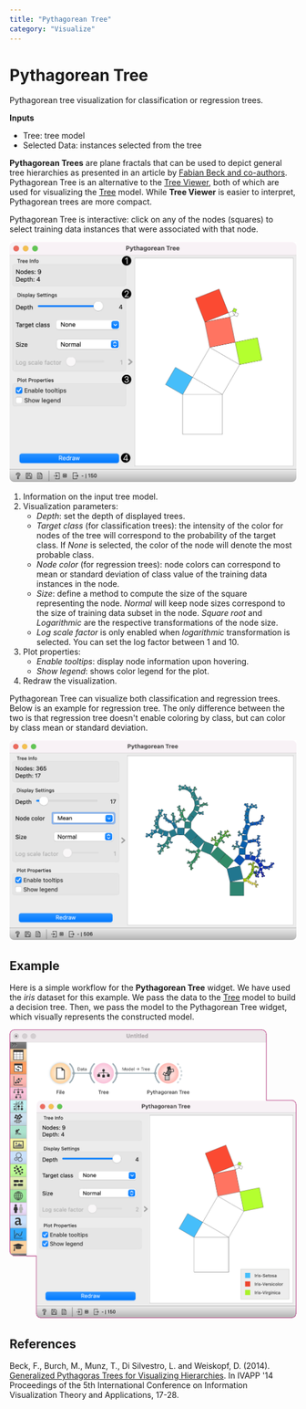```yaml
---
title: "Pythagorean Tree"
category: "Visualize"
---
```

Pythagorean Tree
================

Pythagorean tree visualization for classification or regression trees.

**Inputs**

- Tree: tree model
- Selected Data: instances selected from the tree

**Pythagorean Trees** are plane fractals that can be used to depict general tree hierarchies as presented in an article by [Fabian Beck and co-authors](http://publications.fbeck.com/ivapp14-pythagoras.pdf). Pythagorean Tree is an alternative to the [Tree Viewer](../visualize/treeviewer.md), both of which are used for visualizing the [Tree](/widget-catalog/visualize/../model/tree) model. While **Tree Viewer** is easier to interpret, Pythagorean trees are more compact.

Pythagorean Tree is interactive: click on any of the nodes (squares) to select training data instances that were associated with that node.

![](/widget-catalog/visualize/images/PythagoreanTree-stamped.png)

1. Information on the input tree model.
2. Visualization parameters:
    - *Depth*: set the depth of displayed trees.
    - *Target class* (for classification trees): the intensity of the color for nodes of the tree will correspond to the probability of the target class. If *None* is selected, the color of the node will denote the most probable class.
    - *Node color* (for regression trees): node colors can correspond to mean or standard deviation of class value of the training data instances in the node.
    - *Size*: define a method to compute the size of the square representing the node. *Normal* will keep node sizes correspond to the size of training data subset in the node. *Square root* and *Logarithmic* are the respective transformations of the node size.
    - *Log scale factor* is only enabled when *logarithmic* transformation is selected. You can set the log factor between 1 and 10.
3. Plot properties:
    - *Enable tooltips*: display node information upon hovering.
    - *Show legend*: shows color legend for the plot.
4. Redraw the visualization. 

Pythagorean Tree can visualize both classification and regression trees. Below is an example for regression tree. The only difference between the two is that regression tree doesn't enable coloring by class, but can color by class mean or standard deviation.

![](/widget-catalog/visualize/images/PythagoreanTree-continuous.png)

Example
-------

Here is a simple workflow for the **Pythagorean Tree** widget. We have used the *iris* dataset for this example. We pass the data to the [Tree](/widget-catalog/visualize/../model/tree) model to build a decision tree. Then, we pass the model to the Pythagorean Tree widget, which visually represents the constructed model.

![](/widget-catalog/visualize/images/PythagoreanTree-Example.png)


References
----------

Beck, F., Burch, M., Munz, T., Di Silvestro, L. and Weiskopf, D. (2014). [Generalized Pythagoras Trees for Visualizing Hierarchies](http://publications.fbeck.com/ivapp14-pythagoras.pdf). In IVAPP '14 Proceedings of the 5th International Conference on Information Visualization Theory and Applications, 17-28.
